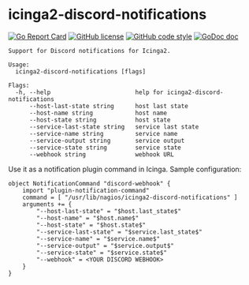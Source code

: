# icinga2-discord-notifications
[![Go Report Card](https://goreportcard.com/badge/github.com/thefiremike/icinga2-discord-notifications)](https://goreportcard.com/report/github.com/thefiremike/icinga2-discord-notifications)
[![GitHub license](https://img.shields.io/badge/license-BSD-blue.svg)](https://github.com/thefiremike/icinga2-discord-notifications/blob/main/LICENSE)
[![GitHub code style](https://img.shields.io/badge/code%20style-uber--go-brightgreen)](https://github.com/uber-go/guide/blob/master/style.md)
[![GoDoc doc](https://img.shields.io/badge/godoc-reference-blue)](https://godoc.org/github.com/thefiremike/icinga2-discord-notifications)
```
Support for Discord notifications for Icinga2.

Usage:
  icinga2-discord-notifications [flags]

Flags:
  -h, --help                        help for icinga2-discord-notifications
      --host-last-state string      host last state
      --host-name string            host name
      --host-state string           host state
      --service-last-state string   service last state
      --service-name string         service name
      --service-output string       service output
      --service-state string        service state
      --webhook string              webhook URL
```
Use it as a notification plugin command in Icinga. Sample configuration:
```
object NotificationCommand "discord-webhook" {
    import "plugin-notification-command"
    command = [ "/usr/lib/nagios/icinga2-discord-notifications" ]
    arguments += {
        "--host-last-state" = "$host.last_state$"
        "--host-name" = "$host.name$"
        "--host-state" = "$host.state$"
        "--service-last-state" = "$service.last_state$"
        "--service-name" = "$service.name$"
        "--service-output" = "$service.output$"
        "--service-state" = "$service.state$"
        "--webhook" = <YOUR DISCORD WEBHOOK>
    }
}
```
